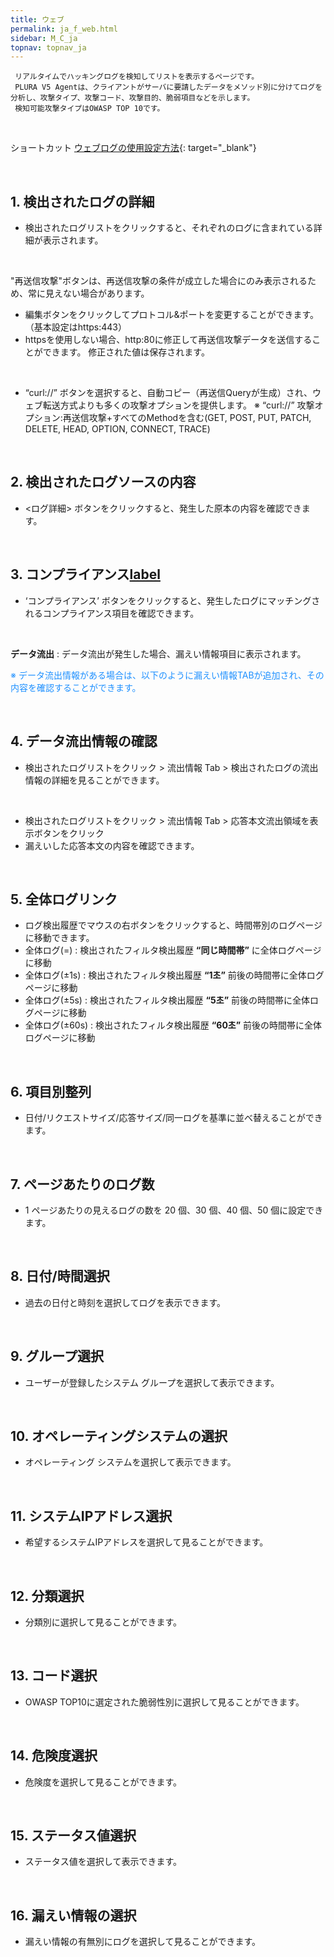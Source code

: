 ```yaml
---
title: ウェブ
permalink: ja_f_web.html
sidebar: M_C_ja
topnav: topnav_ja
---
```


     リアルタイムでハッキングログを検知してリストを表示するページです。
     PLURA V5 Agentは、クライアントがサーバに要請したデータをメソッド別に分けてログを分析し、攻撃タイプ、攻撃コード、攻撃目的、脆弱項目などを示します。
     検知可能攻撃タイプはOWASP TOP 10です。 

<br />

ショートカット  [ウェブログの使用設定方法](https://qubitsec.github.io/ja_system_weblog.html){: target="_blank"}

<br />

## 1. 検出されたログの詳細
- 検出されたログリストをクリックすると、それぞれのログに含まれている詳細が表示されます。

<!-- [![image](/docs/images/Manual/common/filter/web/1.png){: width="800" }](/docs/images/Manual/common/filter/web/1.png){: target="_blank"}-->

<br />

 "再送信攻撃"ボタンは、再送信攻撃の条件が成立した場合にのみ表示されるため、常に見えない場合があります。

- 編集ボタンをクリックしてプロトコル&ポートを変更することができます。（基本設定はhttps:443）
- httpsを使用しない場合、http:80に修正して再送信攻撃データを送信することができます。 修正された値は保存されます。

<!-- [![image](/docs/images/Manual/common/filter/web/2.png)](/docs/images/Manual/common/filter/web/2.png){: target="_blank"}-->

<br />

- “curl://” ボタンを選択すると、自動コピー（再送信Queryが生成）され、ウェブ転送方式よりも多くの攻撃オプションを提供します。
※ “curl://” 攻撃オプション:再送信攻撃+すべてのMethodを含む(GET, POST, PUT, PATCH, DELETE, HEAD, OPTION, CONNECT, TRACE)

<br />

## 2. 検出されたログソースの内容
- <ログ詳細> ボタンをクリックすると、発生した原本の内容を確認できます。

<!-- [![image](/docs/images/Manual/common/filter/web/3.png){: width="800" }](/docs/images/Manual/common/filter/web/3.png){: target="_blank"}-->

<br />

## 3. コンプライアンス[label](https://gw.namutech.co.kr/gw/userMain.do)
- ‘コンプライアンス’ ボタンをクリックすると、発生したログにマッチングされるコンプライアンス項目を確認できます。

<!-- [![image](/docs/images/Manual/common/filter/web/4.png){: width="800" }](/docs/images/Manual/common/filter/web/4.png){: target="_blank"}-->


<br />

**データ流出** : データ流出が発生した場合、漏えい情報項目に表示されます。

<!-- [![image](/docs/images/Manual/common/filter/web/5.png){: width="800" }](/docs/images/Manual/common/filter/web/5.png){: target="_blank"}-->

<font color='dodgerblue'> ※ データ流出情報がある場合は、以下のように漏えい情報TABが追加され、その内容を確認することができます。 </font>

<br />

## 4. データ流出情報の確認
- 検出されたログリストをクリック > 流出情報 Tab > 検出されたログの流出情報の詳細を見ることができます。

<!-- [![image](/docs/images/Manual/common/filter/web/6.png){: width="800" }](/docs/images/Manual/common/filter/web/6.png){: target="_blank"}-->

<br />

- 検出されたログリストをクリック > 流出情報 Tab > 応答本文流出領域を表示ボタンをクリック
- 漏えいした応答本文の内容を確認できます。

<!-- [![image](/docs/images/Manual/common/filter/web/7.png){: width="800" }](/docs/images/Manual/common/filter/web/7.png){: target="_blank"}-->

<br />

## 5. 全体ログリンク
- ログ検出履歴でマウスの右ボタンをクリックすると、時間帯別のログページに移動できます。
- 全体ログ(=) : 検出されたフィルタ検出履歴 **“同じ時間帯”** に全体ログページに移動
- 全体ログ(±1s) : 検出されたフィルタ検出履歴 **“1초”** 前後の時間帯に全体ログページに移動
- 全体ログ(±5s) : 検出されたフィルタ検出履歴 **“5초”** 前後の時間帯に全体ログページに移動
- 全体ログ(±60s) : 検出されたフィルタ検出履歴 **“60초”** 前後の時間帯に全体ログページに移動

<!-- [![image](/docs/images/Manual/common/filter/web/8.png){: width="800" }](/docs/images/Manual/common/filter/web/8.png){: target="_blank"}-->

<br />

## 6. 項目別整列
- 日付/リクエストサイズ/応答サイズ/同一ログを基準に並べ替えることができます。

<!-- [![image](/docs/images/Manual/common/filter/web/9.png){: width="800" }](/docs/images/Manual/common/filter/web/9.png){: target="_blank"}-->
 
<br />

## 7. ページあたりのログ数
- 1 ページあたりの見えるログの数を 20 個、30 個、40 個、50 個に設定できます。

<!-- [![image](/docs/images/Manual/common/filter/web/10.png){: width="800" }](/docs/images/Manual/common/filter/web/10.png){: target="_blank"}-->

<br />

## 8. 日付/時間選択
- 過去の日付と時刻を選択してログを表示できます。

 <!-- [![image](/docs/images/Manual/common/filter/web/11.png){: width="800" }](/docs/images/Manual/common/filter/web/11.png){: target="_blank"}-->

<br />

## 9. グループ選択
- ユーザーが登録したシステム グループを選択して表示できます。

<!-- [![image](/docs/images/Manual/common/filter/web/12.png){: width="800" }](/docs/images/Manual/common/filter/web/12.png){: target="_blank"}-->

<br />

## 10. オペレーティングシステムの選択
- オペレーティング システムを選択して表示できます。

<!-- [![image](/docs/images/Manual/common/filter/web/13.png){: width="800" }](/docs/images/Manual/common/filter/web/13.png){: target="_blank"}-->

<br />

## 11. システムIPアドレス選択
- 希望するシステムIPアドレスを選択して見ることができます。

<!-- [![image](/docs/images/Manual/common/filter/web/14.png){: width="800" }](/docs/images/Manual/common/filter/web/14.png){: target="_blank"}-->
 
<br />

## 12. 分類選択
- 分類別に選択して見ることができます。

<!-- [![image](/docs/images/Manual/common/filter/web/15.png){: width="800" }](/docs/images/Manual/common/filter/web/15.png){: target="_blank"}-->
 
<br />

## 13. コード選択
- OWASP TOP10に選定された脆弱性別に選択して見ることができます。

<!-- [![image](/docs/images/Manual/common/filter/web/16.png){: width="800" }](/docs/images/Manual/common/filter/web/16.png){: target="_blank"}-->
 
<br />

## 14. 危険度選択
- 危険度を選択して見ることができます。

<!-- [![image](/docs/images/Manual/common/filter/web/17.png){: width="800" }](/docs/images/Manual/common/filter/web/17.png){: target="_blank"}-->
 
<br />

## 15. ステータス値選択
- ステータス値を選択して表示できます。


 <!-- [![image](/docs/images/Manual/common/filter/web/18.png){: width="800" }](/docs/images/Manual/common/filter/web/18.png){: target="_blank"}-->

<br />

## 16. 漏えい情報の選択
- 漏えい情報の有無別にログを選択して見ることができます。

<!-- [![image](/docs/images/Manual/common/filter/web/19.png){: width="800" }](/docs/images/Manual/common/filter/web/19.png){: target="_blank"}-->
 